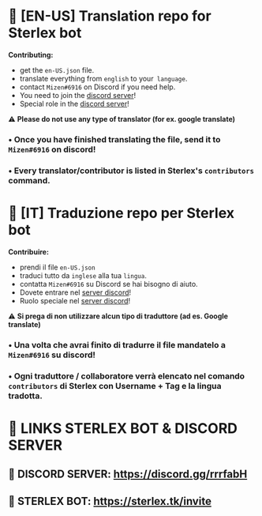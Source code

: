 # 📌 [EN-US] Translation repo for Sterlex bot

**Contributing:**
* get the `en-US.json` file.
* translate everything from `english` to your` language`.
* contact `Mizen#6916` on Discord if you need help.
* You need to join the [discord server](https://discord.gg/rrrfabH)!
* Special role in the [discord server](https://discord.gg/rrrfabH)!

⚠️ **Please do not use any type of translator (for ex. google translate)**

### • Once you have finished translating the file, send it to `Mizen#6916` on discord!

### • Every translator/contributor is listed in Sterlex's `contributors` command.

# 📌 [IT] Traduzione repo per Sterlex bot

**Contribuire:**
* prendi il file `en-US.json`
* traduci tutto da `inglese` alla tua `lingua`.
* contatta `Mizen#6916` su Discord se hai bisogno di aiuto.
* Dovete entrare nel [server discord](https://discord.gg/rrrfabH)!
* Ruolo speciale nel [server discord](https://discord.gg/rrrfabH)!

⚠️ **Si prega di non utilizzare alcun tipo di traduttore (ad es. Google translate)**

### • Una volta che avrai finito di tradurre il file mandatelo a `Mizen#6916` su discord!

### • Ogni traduttore / collaboratore verrà elencato nel comando `contributors` di Sterlex con Username + Tag e la lingua tradotta.

# 📌 LINKS STERLEX BOT & DISCORD SERVER
## 🔗 DISCORD SERVER: https://discord.gg/rrrfabH
## 🤖 STERLEX BOT: https://sterlex.tk/invite